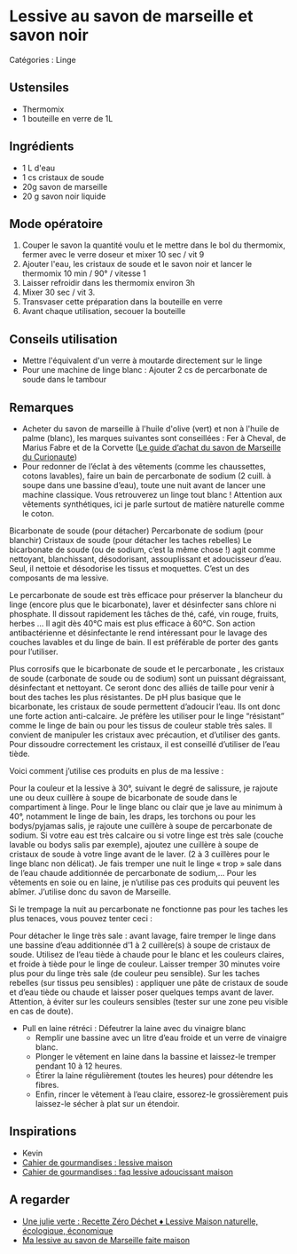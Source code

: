 # Lessive au savon de marseille et savon noir

Catégories : Linge

## Ustensiles

* Thermomix
* 1 bouteille en verre de 1L

## Ingrédients

* 1 L d'eau
* 1 cs cristaux de soude
* 20g savon de marseille
* 20 g savon noir liquide

## Mode opératoire

1. Couper le savon la quantité voulu et le mettre dans le bol du thermomix, fermer avec le verre doseur et mixer 10 sec / vit 9
2. Ajouter l'eau, les cristaux de soude et le savon noir et lancer le thermomix 10 min / 90° / vitesse 1
3. Laisser refroidir dans les thermomix environ 3h
4. Mixer 30 sec / vit 3.
5. Transvaser cette préparation dans la bouteille en verre
6. Avant chaque utilisation, secouer la bouteille

## Conseils utilisation

* Mettre l'équivalent d'un verre à moutarde directement sur le linge
* Pour une machine de linge blanc : Ajouter 2 cs de percarbonate de soude dans le tambour

## Remarques

* Acheter du savon de marseille à l'huile d'olive (vert) et non à l'huile de palme (blanc), les marques suivantes sont conseillées : Fer à Cheval, de Marius Fabre et de la Corvette ([Le guide d’achat du savon de Marseille du Curionaute](https://www.lecurionaute.fr/enquete-guide-achat-trouver-vrai-veritable-savon-de-marseille-test-conseils/))
* Pour redonner de l’éclat à des vêtements (comme les chaussettes, cotons lavables), faire un bain de percarbonate de sodium (2 cuill. à soupe dans une bassine d’eau), toute une nuit avant de lancer une machine classique. Vous retrouverez un linge tout blanc ! Attention aux vêtements synthétiques, ici je parle surtout de matière naturelle comme le coton.

Bicarbonate de soude (pour détacher)
Percarbonate de sodium (pour blanchir)
Cristaux de soude (pour détacher les taches rebelles)
Le bicarbonate de soude (ou de sodium, c’est la même chose !) agit comme nettoyant, blanchissant, désodorisant, assouplissant et adoucisseur d’eau. Seul, il nettoie et désodorise les tissus et moquettes. C’est un des composants de ma lessive.

Le percarbonate de soude est très efficace pour préserver la blancheur du linge (encore plus que le bicarbonate), laver et désinfecter sans chlore ni phosphate. Il dissout rapidement les tâches de thé, café, vin rouge, fruits, herbes … Il agit dès 40°C mais est plus efficace à 60°C.  Son action antibactérienne et désinfectante le rend intéressant pour le lavage des couches lavables et du linge de bain.  Il est préférable de porter des gants pour l’utiliser.

Plus corrosifs que le bicarbonate de soude et le percarbonate , les cristaux de soude (carbonate de soude ou de sodium) sont un puissant dégraissant, désinfectant et nettoyant. Ce seront donc des alliés de taille pour venir à bout des taches les plus résistantes.  De pH plus basique que le bicarbonate, les cristaux de soude permettent d’adoucir l’eau. Ils ont donc une forte action anti-calcaire.  Je préfère les utiliser pour le linge “résistant” comme le linge de bain ou pour les tissus de couleur stable très sales. Il convient de manipuler les cristaux avec précaution, et d’utiliser des gants.  Pour dissoudre correctement les cristaux, il est conseillé d’utiliser de l’eau tiède.

Voici comment j’utilise ces produits en plus de ma lessive :

Pour la couleur et la lessive à 30°, suivant le degré de salissure, je rajoute une ou deux cuillère à soupe de bicarbonate de soude dans le compartiment à linge.
Pour le linge blanc ou clair que je lave au minimum à 40°, notamment le linge de bain, les draps, les torchons ou pour les bodys/pyjamas salis, je rajoute une cuillère à soupe de percarbonate de sodium.
Si votre eau est très calcaire ou si votre linge est très sale (couche lavable ou bodys salis par exemple), ajoutez une cuillère à soupe de cristaux de soude à votre linge avant de le laver. (2 à 3 cuillères pour le linge blanc non délicat).
Je fais tremper une nuit le linge « trop » sale dans de l’eau chaude additionnée de percarbonate de sodium,…
Pour les vêtements en soie ou en laine, je n’utilise pas ces produits qui peuvent les abîmer. J’utilise donc du savon de Marseille.

Si le trempage la nuit au percarbonate ne fonctionne pas pour les taches les plus tenaces, vous pouvez tenter ceci :

Pour détacher le linge très sale : avant lavage, faire tremper le linge dans une bassine d’eau additionnée d’1 à 2 cuillère(s) à soupe de cristaux de soude. Utilisez de l’eau tiède à chaude pour le blanc et les couleurs claires, et froide à tiède pour le linge de couleur. Laisser tremper 30 minutes voire plus pour du linge très sale (de couleur peu sensible).
Sur les taches rebelles (sur tissus peu sensibles) : appliquer une pâte de cristaux de soude et d’eau tiède ou chaude et laisser poser quelques temps avant de laver. Attention, à éviter sur les couleurs sensibles (tester sur une zone peu visible en cas de doute).

* Pull en laine rétréci : Défeutrer la laine avec du vinaigre blanc
  * Remplir une bassine avec un litre d’eau froide et un verre de vinaigre blanc.
  * Plonger le vêtement en laine dans la bassine et laissez-le tremper pendant 10 à 12 heures.
  * Étirer la laine régulièrement (toutes les heures) pour détendre les fibres.
  * Enfin, rincer le vêtement à l’eau claire, essorez-le grossièrement puis laissez-le sécher à plat sur un étendoir.

## Inspirations

* Kevin
* [Cahier de gourmandises : lessive maison](https://cahierdegourmandises.fr/lessive-maison/)
* [Cahier de gourmandises : faq lessive adoucissant maison](https://cahierdegourmandises.fr/faq-lessive-adoucissant-maison/)

## A regarder

* [Une julie verte : Recette Zéro Déchet ♦ Lessive Maison naturelle, écologique, économique](https://unejulieverte.com/recette-zero-dechet-diy-lessive-maison-naturelle-ecologique-economique/)
* [Ma lessive au savon de Marseille faite maison](http://lilycraftblog.com/faire-son-liquide-pour-la-lessive-maison/)
